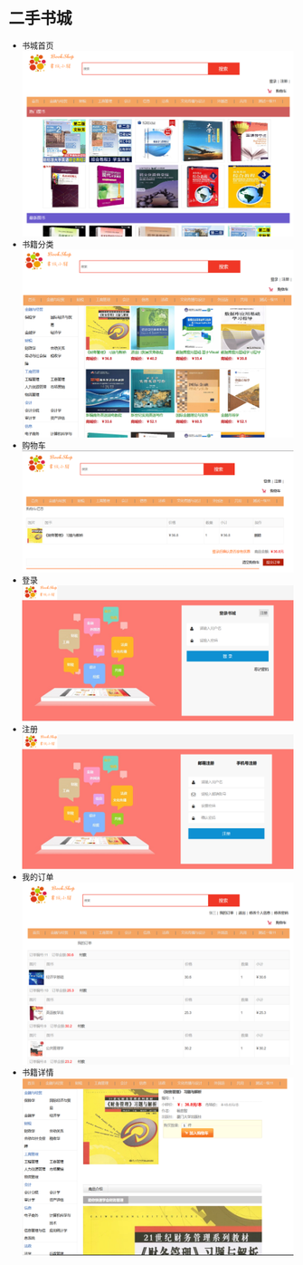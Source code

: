 # 二手书城
* 书城首页
![image](https://github.com/ChenLaiHong/bookShop/blob/master/web/previewImg/20180415205858.png)
* 书籍分类
![image](https://github.com/ChenLaiHong/bookShop/blob/master/web/previewImg/fenlei.png)
* 购物车
![image](https://github.com/ChenLaiHong/bookShop/blob/master/web/previewImg/gouwuche.png)
* 登录
![image](https://github.com/ChenLaiHong/bookShop/blob/master/web/previewImg/login.png)
* 注册
![image](https://github.com/ChenLaiHong/bookShop/blob/master/web/previewImg/zhuce.png)
* 我的订单
![image](https://github.com/ChenLaiHong/bookShop/blob/master/web/previewImg/wodidindan.png)
* 书籍详情
![image](https://github.com/ChenLaiHong/bookShop/blob/master/web/previewImg/xiangqing.png)




